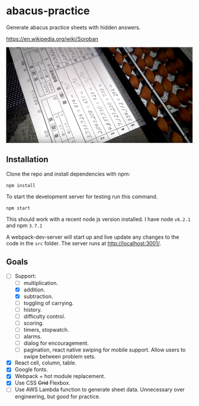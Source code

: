 # abacus-practice

Generate abacus practice sheets with hidden answers.

https://en.wikipedia.org/wiki/Soroban

![Example abacus practice sheet](practice-sheet-example.png)

## Installation

Clone the repo and install dependencies with npm:

```
npm install
```

To start the development server for testing run this command.

```
npm start
```

This should work with a recent node js version installed. I have node `v6.2.1` and npm `3.7.1`

A webpack-dev-server will start up and live update any changes to the code in the `src` folder. The server runs at [http://localhost:3001/](http://localhost:3001/).

## Goals

- [ ] Support:
  - [ ] multiplication.
  - [x] addition.
  - [x] subtraction.
  - [ ] toggling of carrying.
  - [ ] history.
  - [ ] difficulty control.
  - [ ] scoring.
  - [ ] timers, stopwatch.
  - [ ] alarms.
  - [ ] dialog for encouragement.
  - [ ] pagination, react native swiping for mobile support. Allow users to swipe between problem sets.
- [x] React cell, column, table.
- [x] Google fonts.
- [x] Webpack + hot module replacement.
- [x] Use CSS ~~Grid~~ Flexbox.
- [ ] Use AWS Lambda function to generate sheet data. Unnecessary over engineering, but good for practice.
